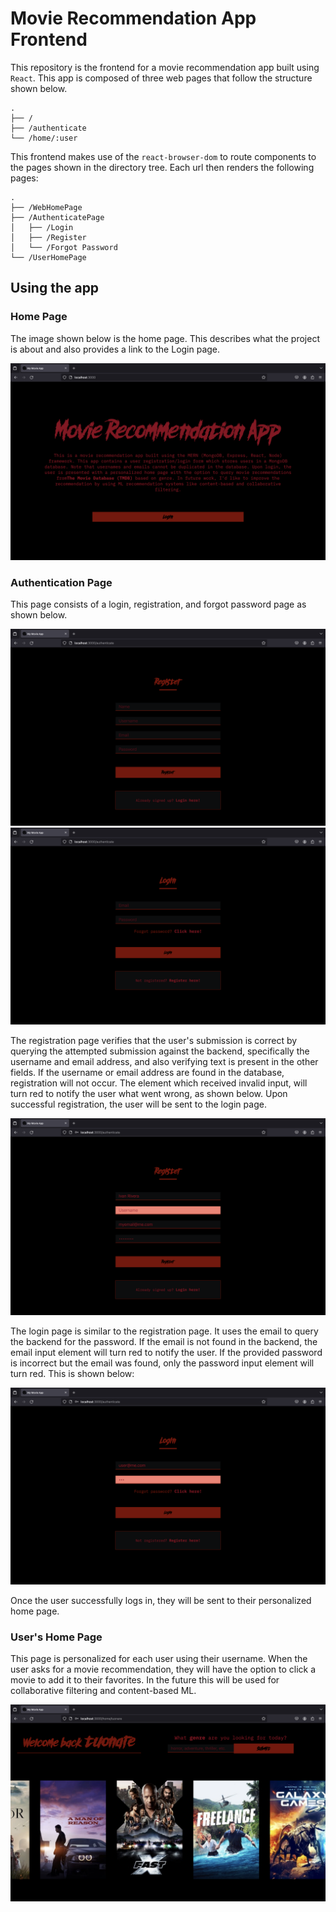# Movie Recommendation App Frontend

This repository is the frontend for a movie recommendation app built using `React`. This app is composed of three web pages that follow the structure shown below.

```
.
├── /
├── /authenticate
└── /home/:user
```

This frontend makes use of the `react-browser-dom` to route components to the pages shown in the directory tree. Each url then renders the following pages:

```
.
├── /WebHomePage
├── /AuthenticatePage
│   ├── /Login
│   ├── /Register
│   └── /Forgot Password
└── /UserHomePage
```

## Using the app

### Home Page

The image shown below is the home page. This describes what the project is about and also provides a link to the Login page.

![GitHub Logo](README/images/home.png)

### Authentication Page

This page consists of a login, registration, and forgot password page as shown below.

![GitHub Logo](README/images/register.png)
![GitHub Logo](README/images/login.png)

The registration page verifies that the user's submission is correct by querying the attempted submission against the backend, specifically the username and email address, and also verifying text is present in the other fields. If the username or email address are found in the database, registration will not occur. The element which received invalid input, will turn red to notify the user what went wrong, as shown below. Upon successful registration, the user will be sent to the login page.

![GitHub Logo](README/images/registrationverification.png)

The login page is similar to the registration page. It uses the email to query the backend for the password. If the email is not found in the backend, the email input element will turn red to notify the user. If the provided password is incorrect but the email was found, only the password input element will turn red. This is shown below:

![GitHub Logo](README/images/loginverification.png)

Once the user successfully logs in, they will be sent to their personalized home page.

### User's Home Page

This page is personalized for each user using their username. When the user asks for a movie recommendation, they will have the option to click a movie to add it to their favorites. In the future this will be used for collaborative filtering and content-based ML.

![GitHub Logo](README/images/userhome.png)
